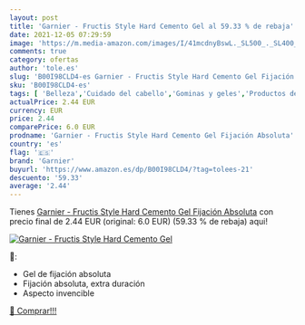 ```yaml
---
layout: post
title: 'Garnier - Fructis Style Hard Cemento Gel al 59.33 % de rebaja'
date: 2021-12-05 07:29:59
image: 'https://m.media-amazon.com/images/I/41mcdnyBswL._SL500_._SL400_.jpg'
comments: true
category: ofertas
author: 'tole.es'
slug: 'B00I98CLD4-es Garnier - Fructis Style Hard Cemento Gel Fijación Absoluta'
sku: 'B00I98CLD4-es'
tags: [ 'Belleza','Cuidado del cabello','Gominas y geles','Productos de peinado','garnier', ]
actualPrice: 2.44 EUR
currency: EUR
price: 2.44
comparePrice: 6.0 EUR
prodname: 'Garnier - Fructis Style Hard Cemento Gel Fijación Absoluta'
country: 'es'
flag: '🇪🇸'
brand: 'Garnier'
buyurl: 'https://www.amazon.es/dp/B00I98CLD4/?tag=tolees-21'
descuento: '59.33'
average: '2.44'
---
```


Tienes [Garnier - Fructis Style Hard Cemento Gel Fijación Absoluta](https://www.amazon.es/dp/B00I98CLD4/?tag=tolees-21) con precio final de  2.44 EUR (original: 6.0 EUR) (59.33 %  de rebaja) aqui!

[![Garnier - Fructis Style Hard Cemento Gel](https://m.media-amazon.com/images/I/41mcdnyBswL._SL500_._SL400_.jpg)](https://www.amazon.es/dp/B00I98CLD4/?tag=tolees-21)

🔎:

- Gel de fijación absoluta
- Fijación absoluta, extra duración
- Aspecto invencible

[🛒 Comprar!!!](https://www.amazon.es/dp/B00I98CLD4/?tag=tolees-21)
